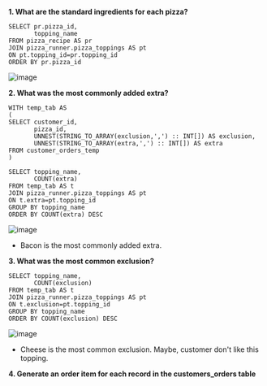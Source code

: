 __1. What are the standard ingredients for each pizza?__
```
SELECT pr.pizza_id, 
       topping_name
FROM pizza_recipe AS pr
JOIN pizza_runner.pizza_toppings AS pt
ON pt.topping_id=pr.topping_id
ORDER BY pr.pizza_id
```
![image](https://user-images.githubusercontent.com/89729029/135018375-12e29027-3ee9-482b-a6df-8818a6b34eb6.png)

__2. What was the most commonly added extra?__
```
WITH temp_tab AS
(
SELECT customer_id, 
       pizza_id, 
       UNNEST(STRING_TO_ARRAY(exclusion,',') :: INT[]) AS exclusion,
       UNNEST(STRING_TO_ARRAY(extra,',') :: INT[]) AS extra 
FROM customer_orders_temp
)

SELECT topping_name, 
       COUNT(extra)
FROM temp_tab AS t
JOIN pizza_runner.pizza_toppings AS pt
ON t.extra=pt.topping_id
GROUP BY topping_name
ORDER BY COUNT(extra) DESC
```
![image](https://user-images.githubusercontent.com/89729029/135020307-549030c6-cc31-40b3-813a-40b5b019a21c.png)
- Bacon is the most commonly added extra.

__3. What was the most common exclusion?__
```
SELECT topping_name, 
       COUNT(exclusion)
FROM temp_tab AS t
JOIN pizza_runner.pizza_toppings AS pt
ON t.exclusion=pt.topping_id
GROUP BY topping_name
ORDER BY COUNT(exclusion) DESC
```
![image](https://user-images.githubusercontent.com/89729029/135022636-f1507568-6781-499a-bf32-de8670d9541e.png)
- Cheese is the most common exclusion. Maybe, customer don't like this topping.

__4. Generate an order item for each record in the customers_orders table__
